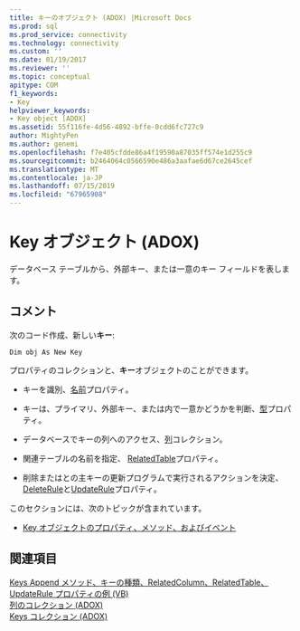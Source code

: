 ```yaml
---
title: キーのオブジェクト (ADOX) |Microsoft Docs
ms.prod: sql
ms.prod_service: connectivity
ms.technology: connectivity
ms.custom: ''
ms.date: 01/19/2017
ms.reviewer: ''
ms.topic: conceptual
apitype: COM
f1_keywords:
- Key
helpviewer_keywords:
- Key object [ADOX]
ms.assetid: 55f116fe-4d56-4892-bffe-0cdd6fc727c9
author: MightyPen
ms.author: genemi
ms.openlocfilehash: f7e405cfdde86a4f19590a87035ff574e1d255c9
ms.sourcegitcommit: b2464064c0566590e486a3aafae6d67ce2645cef
ms.translationtype: MT
ms.contentlocale: ja-JP
ms.lasthandoff: 07/15/2019
ms.locfileid: "67965908"
---
```

# <a name="key-object-adox"></a>Key オブジェクト (ADOX)
データベース テーブルから、外部キー、または一意のキー フィールドを表します。  
  
## <a name="remarks"></a>コメント  
 次のコード作成、新しい**キー**:  
  
```  
Dim obj As New Key  
```  
  
 プロパティのコレクションと、**キー**オブジェクトのことができます。  
  
-   キーを識別、[名前](../../../ado/reference/adox-api/name-property-adox.md)プロパティ。  
  
-   キーは、プライマリ、外部キー、または内で一意かどうかを判断、[型](../../../ado/reference/adox-api/type-property-key-adox.md)プロパティ。  
  
-   データベースでキーの列へのアクセス、[列](../../../ado/reference/adox-api/columns-collection-adox.md)コレクション。  
  
-   関連テーブルの名前を指定、 [RelatedTable](../../../ado/reference/adox-api/relatedtable-property-adox.md)プロパティ。  
  
-   削除またはとの主キーの更新プログラムで実行されるアクションを決定、 [DeleteRule](../../../ado/reference/adox-api/deleterule-property-adox.md)と[UpdateRule](../../../ado/reference/adox-api/updaterule-property-adox.md)プロパティ。  
  
 このセクションには、次のトピックが含まれています。  
  
-   [Key オブジェクトのプロパティ、メソッド、およびイベント](../../../ado/reference/adox-api/key-object-properties-methods-and-events.md)  
  
## <a name="see-also"></a>関連項目  
 [Keys Append メソッド、キーの種類、RelatedColumn、RelatedTable、UpdateRule プロパティの例 (VB)](../../../ado/reference/adox-api/keys-append-method-key-type-relatedcolumn-relatedtable-example-vb.md)   
 [列のコレクション (ADOX)](../../../ado/reference/adox-api/columns-collection-adox.md)   
 [Keys コレクション (ADOX)](../../../ado/reference/adox-api/keys-collection-adox.md)
